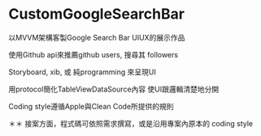 # CustomGoogleSearchBar

以MVVM架構客製Google Search Bar UIUX的展示作品

使用Github api來推薦github users, 搜尋其 followers

Storyboard, xib, 或 純programming 來呈現UI

用protocol簡化TableViewDataSource內容 使UI跟邏輯清楚地分開

Coding style遵循Apple與Clean Code所提供的規則

＊＊ 接案方面，程式碼可依照需求撰寫，或是沿用專案內原本的 coding style
